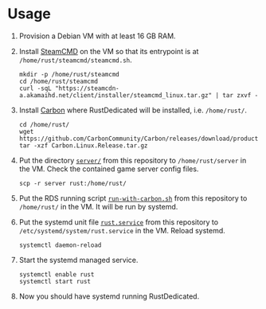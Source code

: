 # Usage

1. Provision a Debian VM with at least 16 GB RAM.

2. Install [SteamCMD](https://developer.valvesoftware.com/wiki/SteamCMD#Manually)
   on the VM so that its entrypoint is at `/home/rust/steamcmd/steamcmd.sh`.

   ```
   mkdir -p /home/rust/steamcmd
   cd /home/rust/steamcmd
   curl -sqL "https://steamcdn-a.akamaihd.net/client/installer/steamcmd_linux.tar.gz" | tar zxvf -
   ```

3. Install [Carbon](https://carbonmod.gg/) where RustDedicated will be installed, i.e. `/home/rust/`.

   ```
   cd /home/rust/
   wget https://github.com/CarbonCommunity/Carbon/releases/download/production_build/Carbon.Linux.Release.tar.gz
   tar -xzf Carbon.Linux.Release.tar.gz
   ```

4. Put the directory [`server/`](./server/) from this repository to
   `/home/rust/server` in the VM. Check the contained game server config files.

   ```
   scp -r server rust:/home/rust/
   ```

5. Put the RDS running script [`run-with-carbon.sh`](./run-with-carbon.sh) from
   this repository to `/home/rust/` in the VM. It will be run by systemd.

6. Put the systemd unit file [`rust.service`](./rust.service) from this
   repository to `/etc/systemd/system/rust.service` in the VM. Reload systemd.

   ```
   systemctl daemon-reload
   ```

7. Start the systemd managed service.

   ```
   systemctl enable rust
   systemctl start rust
   ```

8. Now you should have systemd running RustDedicated.
